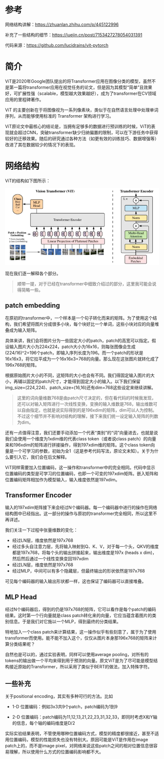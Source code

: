 # 参考

网络结构讲解：https://zhuanlan.zhihu.com/p/445122996

补充了一些结构的细节：https://juejin.cn/post/7153427278054031391

代码来源：https://github.com/lucidrains/vit-pytorch

# 简介

ViT是2020年Google团队提出的将Transformer应用在图像分类的模型，虽然不是第一篇将transformer应用在视觉任务的论文，但是因为其模型“简单”且效果好，可扩展性强（scalable，模型越大效果越好），成为了transformer在CV领域应用的里程碑著作。

ViT 的主要创新在于将图像视为一系列像素块，类似于在自然语言处理中处理单词序列，从而能够使用标准的 Transformer 架构进行学习。

ViT原论文中最核心的结论是，当拥有足够多的数据进行预训练的时候，ViT的表现就会超过CNN，突破transformer缺少归纳偏置的限制，可以在下游任务中获得较好的迁移效果。随后的研究通过各种方法（如更有效的训练技巧、数据增强等）改进了其在数据较少的情况下的表现。

# 网络结构

ViT的结构如下图所示：

![image-20240515104920077](./img/image-20240515104920077.png)

现在我们逐一解释各个部分。

> 顺带一提，对于已经在transformer中细致介绍过的部分，这里我可能会说得简略一些。

## patch embedding

在原初的transformer中，一个样本是一个句子转化而来的矩阵。为了使用这个结构，我们希望将图片分成很多小块，每个块好比一个单词，这些小块对应的向量堆叠成为输入矩阵。

具体来讲，我们会将图片分为一些固定大小的patch，patch的高宽可以指定。假设输入图片大小为224x224，patch大小为16x16，则每张图像会生成(224/16)^2=196个patch，即输入序列长度为196。而一个patch的形状是16x16x3，将它拉平成为一个16x16x3=768的向量。那么现在这张图片就转化成了196x768的矩阵。

根据原始图片大小的不同，这矩阵的大小也会有不同。我们得固定输入图片的大小，再辅以固定的patch尺寸，才能得到固定大小的输入。以下我们保留img_size=(224,224)、patch_size=(16,16)还有dim=768这些设定来继续讲解。

> 这里的词向量维数768是由patch尺寸决定的，但在看代码的时候我发现，还可以对输入矩阵进行一次线性变换，变换的输入维数是768，输出维数可以自由指定。也就是说实际得到的是196xdim的矩阵，dim可以人为控制。不过这个细节并不影响对结构的理解，接下来我们统一设定输入矩阵的列数为dim。

还有一点值得注意，我们还要手动添加一个代表“类别”的“词”向量进去，也就是说我们会使用一个维度为1xdim维的代表class token（或者说class patch）的向量来和196xdim的矩阵进行拼接操作，得到197xdim维的矩阵。这个class token向量是一个可学习的参数，初始为全1（这是参考代码写法，原论文未知）。关于为什么要引入它，我们会在后文解释。

ViT同样需要加入位置编码，这一操作和transformer中的完全相同。代码中显示位置编码的类型是可学习的位置编码，也即一个可变的197xdim矩阵。嵌入矩阵和位置编码矩阵相加作为模型输入，输入维度依然是197xdim。

## Transformer Encoder

输入的197xdim矩阵接下来会经过N个编码器。每一个编码器中进行的操作在网络结构图中已经指出。这一部分的操作与原初的transformer完全相同，所以这里不再详述。

我们关注一下过程中张量维数的变化：

- 经过LN层，维度依然是197x768
- 经过多头自注意力层，先将输入映射到Q、K、V，对于每一个头，QKV的维度都是197x768，将每个头的输出拼接起来，输出维度是197x (heads x dim)，然后然后通过一个线性变换变回197xdim
- 经过LN层，维度依然是197x768
- 经过MLP，中间可以有多个隐藏层，但最终输出的形状依然是197x768

可见每个编码器的输入输出形状都一样，这也保证了编码器可以直接堆叠。

## MLP Head

经过N个编码器后，得到的仍是197x768的矩阵，它可以看作是每个patch的编码结果。这时第一个行向量就是class patch转化来的向量，它应当蕴含着图片的类别信息。于是我们对它施以一个MLP，得到最终的分类结果。

特地加入一个class patch来计算结果，这一操作似乎有些刻意了，属于为了使用transformer而使用。能不能不加入这个，仅仅从图片本身那196x768的矩阵来计算分类结果呢？

自然也是可以的，通过实验表明，同样可以使用average pooling，对所有的tokens的输出做一个平均来得到用于预测的向量。原文ViT是为了尽可能是模型结构接近原始的Transformer，所以采用了类似于BERT的做法，加入特殊字符。

## 一些补充

关于positional encoding，其实有多种可行的方法。比如

- 1-D 位置编码：例如3x3共9个patch，patch编码为1到9

- 2-D 位置编码：patch编码为11,12,13,21,22,23,31,32,33，即同时考虑X和Y轴的信息，每个轴的编码维度是D/2

实际实验结果表明，不管使用哪种位置编码方式，模型的精度都很接近，甚至不适用位置编码，模型的性能损失也没有特别大。原因可能是ViT是作用在image patch上的，而不是image pixel，对网络来说这些patch之间的相对位置信息很容易理解，所以使用什么方式的位置编码影响都不大。